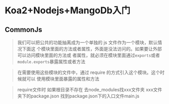 # Koa2+Nodejs+MangoDb入门


## CommonJs

> 我们可以把公共的功能抽离成为一个单独的 js 文件作为一个模块，默认情况下面这 个模块里面的方法或者属性，外面是没法访问的。如果要让外部可以访问模块里面的方法或 者属性，就必须在模块里面通过`exports`或者`module.exports`暴露属性或者方法

> 在需要使用这些模块的文件中，通过 require 的方式引入这个模块。这个时候就可以 使用模块里面暴露的属性和方法

> require文件时 如果根目录不存在 去node_modules找xxx文件夹 xxx文件夹下的package.json 找到package.json下的入口文件main.js
